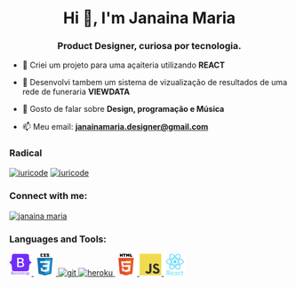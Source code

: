 <h1 align="center">Hi 👋, I'm Janaina Maria</h1>
<h3 align="center">Product Designer, curiosa por tecnologia.</h3>

- 👯 Criei um projeto para uma açaíteria utilizando **REACT**

- 🤝 Desenvolvi tambem um sistema de vizualização de resultados de uma rede de funeraria **VIEWDATA**

- 💬 Gosto de falar sobre **Design, programação e Música**

- 📫 Meu email: **janainamaria.designer@gmail.com**

### Radical

[![iuricode](https://github-readme-stats.vercel.app/api?username=janainamaria&theme=radical)](https://github.com/janainamaria/)    [![iuricode](https://github-readme-stats.vercel.app/api/top-langs/?username=janainamaria&hide=html&layout=compact&theme=radical)](https://github.com/janainamaria/)

<h3 align="left">Connect with me:</h3>
<p align="left">
<a href="https://linkedin.com/in/janaina maria" target="blank"><img align="center" src="https://raw.githubusercontent.com/rahuldkjain/github-profile-readme-generator/master/src/images/icons/Social/linked-in-alt.svg" alt="janaina maria" height="30" width="40" /></a>
</p>

<h3 align="left">Languages and Tools:</h3>
<p align="left"> <a href="https://getbootstrap.com" target="_blank" rel="noreferrer"> <img src="https://raw.githubusercontent.com/devicons/devicon/master/icons/bootstrap/bootstrap-plain-wordmark.svg" alt="bootstrap" width="40" height="40"/> </a> <a href="https://www.w3schools.com/css/" target="_blank" rel="noreferrer"> <img src="https://raw.githubusercontent.com/devicons/devicon/master/icons/css3/css3-original-wordmark.svg" alt="css3" width="40" height="40"/> </a> <a href="https://git-scm.com/" target="_blank" rel="noreferrer"> <img src="https://www.vectorlogo.zone/logos/git-scm/git-scm-icon.svg" alt="git" width="40" height="40"/> </a> <a href="https://heroku.com" target="_blank" rel="noreferrer"> <img src="https://www.vectorlogo.zone/logos/heroku/heroku-icon.svg" alt="heroku" width="40" height="40"/> </a> <a href="https://www.w3.org/html/" target="_blank" rel="noreferrer"> <img src="https://raw.githubusercontent.com/devicons/devicon/master/icons/html5/html5-original-wordmark.svg" alt="html5" width="40" height="40"/> </a> <a href="https://developer.mozilla.org/en-US/docs/Web/JavaScript" target="_blank" rel="noreferrer"> <img src="https://raw.githubusercontent.com/devicons/devicon/master/icons/javascript/javascript-original.svg" alt="javascript" width="40" height="40"/> </a> <a href="https://reactjs.org/" target="_blank" rel="noreferrer"> <img src="https://raw.githubusercontent.com/devicons/devicon/master/icons/react/react-original-wordmark.svg" alt="react" width="40" height="40"/> </a> </p>
